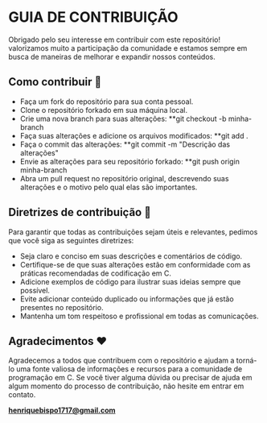 # GUIA DE CONTRIBUIÇÃO

Obrigado pelo seu interesse em contribuir com este repositório! 
valorizamos muito a participação da comunidade e estamos sempre em busca de maneiras de melhorar e expandir nossos conteúdos.

## Como contribuir :rocket:

- Faça um fork do repositório para sua conta pessoal.
- Clone o repositório forkado em sua máquina local.
- Crie uma nova branch para suas alterações: **git checkout -b minha-branch
- Faça suas alterações e adicione os arquivos modificados: **git add .
- Faça o commit das alterações: **git commit -m "Descrição das alterações"
- Envie as alterações para seu repositório forkado: **git push origin minha-branch
- Abra um pull request no repositório original, descrevendo suas alterações e o motivo pelo qual elas são importantes.

## Diretrizes de contribuição :wave:

Para garantir que todas as contribuições sejam úteis e relevantes, pedimos que você siga as seguintes diretrizes:

- Seja claro e conciso em suas descrições e comentários de código.
- Certifique-se de que suas alterações estão em conformidade com as práticas recomendadas de codificação em C.
- Adicione exemplos de código para ilustrar suas ideias sempre que possível.
- Evite adicionar conteúdo duplicado ou informações que já estão presentes no repositório.
- Mantenha um tom respeitoso e profissional em todas as comunicações.

## Agradecimentos :heart:

Agradecemos a todos que contribuem com o repositório e ajudam a torná-lo uma fonte valiosa de informações e 
recursos para a comunidade de programação em C. 
Se você tiver alguma dúvida ou precisar de ajuda em algum momento do processo de contribuição, 
não hesite em entrar em contato.

**henriquebispo1717@gmail.com**
